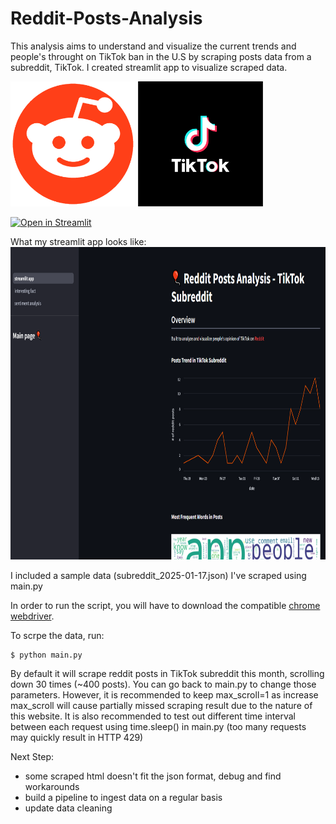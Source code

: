 # Reddit-Posts-Analysis

This analysis aims to understand and visualize the current trends and people's throught on TikTok ban in the U.S by scraping posts data from a subreddit, TikTok. I created streamlit app to visualize scraped data. 

<p float="left">
    <img src='images/reddit.png', height="200"/>
    <img src='images/tiktok_logo.png', height="200"/>
</p>

[![Open in Streamlit](https://static.streamlit.io/badges/streamlit_badge_black_white.svg)](https://glowing-space-xylophone-x4vj796xwqrf65gp-8501.app.github.dev/)

What my streamlit app looks like:
<img src='images/streamlit_example.png' height="500">


I included a sample data (subreddit_2025-01-17.json) I've scraped using main.py

In order to run the script, you will have to download the compatible [chrome webdriver](https://sites.google.com/chromium.org/driver/).

To scrpe the data, run:
```
$ python main.py
```

By default it will scrape reddit posts in TikTok subreddit this month, scrolling down 30 times (~400 posts). You can go back to main.py to change those parameters. However, it is recommended to keep max_scroll=1 as increase max_scroll will cause partially missed scraping result due to the nature of this website. It is also recommended to test out different time interval between each request using time.sleep() in main.py (too many requests may quickly result in HTTP 429)

Next Step:
- some scraped html doesn't fit the json format, debug and find workarounds
- build a pipeline to ingest data on a regular basis
- update data cleaning
